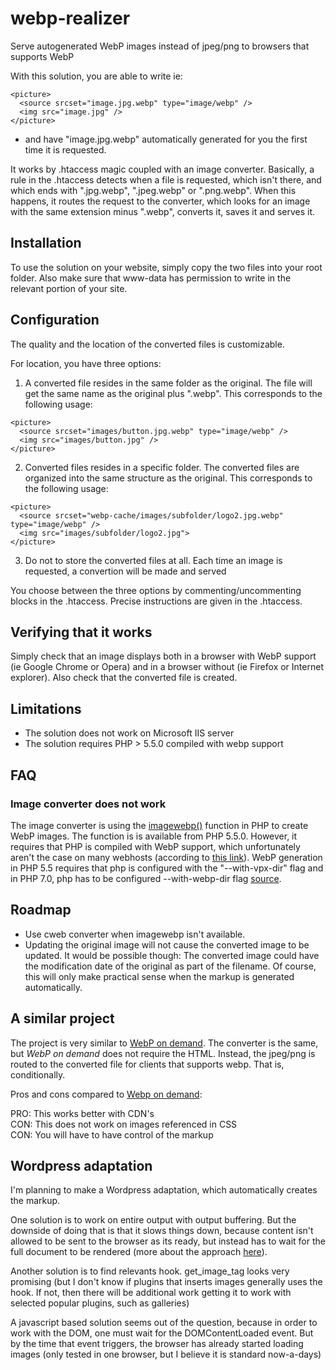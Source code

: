# webp-realizer
Serve autogenerated WebP images instead of jpeg/png to browsers that supports WebP

With this solution, you are able to write ie:
```
<picture>
  <source srcset="image.jpg.webp" type="image/webp" />
  <img src="image.jpg" />
</picture>
```
- and have "image.jpg.webp" automatically generated for you the first time it is requested.

It works by .htaccess magic coupled with an image converter. Basically, a rule in the .htaccess detects when a file is requested, which isn't there, and which ends with ".jpg.webp", ".jpeg.webp" or ".png.webp". When this happens, it routes the request to the converter, which looks for an image with the same extension minus ".webp", converts it, saves it and serves it.


## Installation
To use the solution on your website, simply copy the two files into your root folder. Also make sure that www-data has permission to write in the relevant portion of your site.


## Configuration
The quality and the location of the converted files is customizable. 

For location, you have three options:

1. A converted file resides in the same folder as the original. The file will get the same name as the original plus ".webp". This corresponds to the following usage:
```
<picture>
  <source srcset="images/button.jpg.webp" type="image/webp" />
  <img src="images/button.jpg" />
</picture>
```

2. Converted files resides in a specific folder. The converted files are organized into the same structure as the original. This corresponds to the following usage:
```
<picture>
  <source srcset="webp-cache/images/subfolder/logo2.jpg.webp" type="image/webp" />
  <img src="images/subfolder/logo2.jpg">
</picture>
```

3. Do not to store the converted files at all. Each time an image is requested, a convertion will be made and served 

You choose between the three options by commenting/uncommenting blocks in the .htaccess. Precise instructions are given in the .htaccess.

## Verifying that it works
Simply check that an image displays both in a browser with WebP support (ie Google Chrome or Opera) and in a browser without (ie Firefox or Internet explorer). Also check that the converted file is created.

## Limitations
* The solution does not work on Microsoft IIS server
* The solution requires PHP > 5.5.0 compiled with webp support

## FAQ

### Image converter does not work
The image converter is using the [imagewebp()](http://php.net/manual/en/function.imagewebp.php) function in PHP to create WebP images. The function is is available from PHP 5.5.0. However, it requires that PHP is compiled with WebP support, which unfortunately aren't the case on many webhosts (according to [this link](https://stackoverflow.com/questions/25248382/how-to-create-a-webp-image-in-php)). WebP generation in PHP 5.5 requires that php is configured with the "--with-vpx-dir" flag and in PHP 7.0, php has to be configured --with-webp-dir flag [source](http://il1.php.net/manual/en/image.installation.php).


## Roadmap

* Use cweb converter when imagewebp isn't available.
* Updating the original image will not cause the converted image to be updated. It would be possible though: The converted image could have the modification date of the original as part of the filename. Of course, this will only make practical sense when the markup is generated automatically.
 
## A similar project
The project is very similar to [WebP on demand](https://github.com/rosell-dk/webp-on-demand). The converter is the same, but *WebP on demand* does not require the HTML. Instead, the jpeg/png is routed to the converted file for clients that supports webp. That is, conditionally.

Pros and cons compared to [Webp on demand](https://github.com/rosell-dk/webp-on-demand):

PRO: This works better with CDN's<br>
CON: This does not work on images referenced in CSS<br>
CON: You will have to have control of the markup


## Wordpress adaptation
I'm planning to make a Wordpress adaptation, which automatically creates the markup.

One solution is to work on entire output with output buffering. But the downside of doing that is that it slows things down, because content isn't allowed to be sent to the browser as its ready, but instead has to wait for the full document to be rendered (more about the approach [here](https://stackoverflow.com/questions/772510/wordpress-filter-to-modify-final-html-output)). 

Another solution is to find relevants hook. get_image_tag looks very promising (but I don't know if plugins that inserts images generally uses the hook. If not, then there will be additional work getting it to work with selected popular plugins, such as galleries)

A javascript based solution seems out of the question, because in order to work with the DOM, one must wait for the DOMContentLoaded event. But by the time that event triggers, the browser has already started loading images (only tested in one browser, but I believe it is standard now-a-days)

